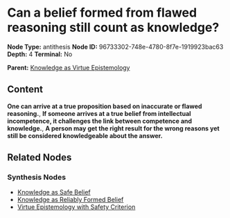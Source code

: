 # Can a belief formed from flawed reasoning still count as knowledge?

**Node Type:** antithesis
**Node ID:** 96733302-748e-4780-8f7e-1919923bac63
**Depth:** 4
**Terminal:** No

**Parent:** [Knowledge as Virtue Epistemology](knowledge-as-virtue-epistemology-synthesis-dedca124-7867-41d2-abe3-c46f31d2225b.md)

## Content

**One can arrive at a true proposition based on inaccurate or flawed reasoning.**, **If someone arrives at a true belief from intellectual incompetence, it challenges the link between competence and knowledge.**, **A person may get the right result for the wrong reasons yet still be considered knowledgeable about the answer.**

## Related Nodes

### Synthesis Nodes

- [Knowledge as Safe Belief](knowledge-as-safe-belief-synthesis-9e5d9854-1c80-45de-a687-ddc8f35afc2e.md)
- [Knowledge as Reliably Formed Belief](knowledge-as-reliably-formed-belief-synthesis-293407d6-e725-4c6a-bc5a-5ec6ff1e5e39.md)
- [Virtue Epistemology with Safety Criterion](virtue-epistemology-with-safety-criterion-synthesis-391d6f0f-5740-425e-994b-55104365d2a0.md)
